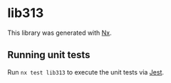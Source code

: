 # lib313

This library was generated with [Nx](https://nx.dev).

## Running unit tests

Run `nx test lib313` to execute the unit tests via [Jest](https://jestjs.io).
